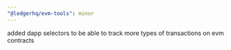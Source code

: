 ```yaml
---
"@ledgerhq/evm-tools": minor
---
```


added dapp selectors to be able to track more types of transactions on evm contracts
